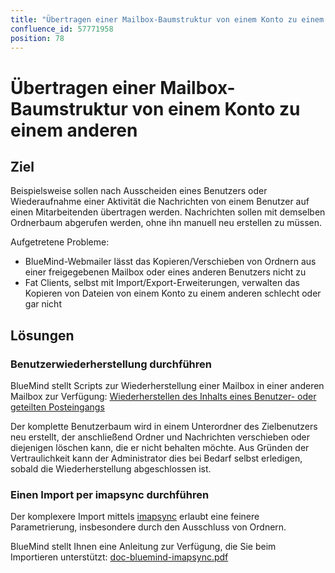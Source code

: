```yaml
---
title: "Übertragen einer Mailbox-Baumstruktur von einem Konto zu einem anderen"
confluence_id: 57771958
position: 78
---
```

# Übertragen einer Mailbox-Baumstruktur von einem Konto zu einem anderen


## Ziel

Beispielsweise sollen nach Ausscheiden eines Benutzers oder Wiederaufnahme einer Aktivität die Nachrichten von einem Benutzer auf einen Mitarbeitenden übertragen werden. Nachrichten sollen mit demselben Ordnerbaum abgerufen werden, ohne ihn manuell neu erstellen zu müssen.

Aufgetretene Probleme:

- BlueMind-Webmailer lässt das Kopieren/Verschieben von Ordnern aus einer freigegebenen Mailbox oder eines anderen Benutzers nicht zu
- Fat Clients, selbst mit Import/Export-Erweiterungen, verwalten das Kopieren von Dateien von einem Konto zu einem anderen schlecht oder gar nicht


## Lösungen

### Benutzerwiederherstellung durchführen

BlueMind stellt Scripts zur Wiederherstellung einer Mailbox in einer anderen Mailbox  zur Verfügung: [Wiederherstellen des Inhalts eines Benutzer- oder geteilten Posteingangs](/Base_de_connaissance/Restauration_du_contenu_d_une_boite_utilisateur_ou_partagee/)

Der komplette Benutzerbaum wird in einem Unterordner des Zielbenutzers neu erstellt, der anschließend Ordner und Nachrichten verschieben oder diejenigen löschen kann, die er nicht behalten möchte.
Aus Gründen der Vertraulichkeit kann der Administrator dies bei Bedarf selbst erledigen, sobald die Wiederherstellung abgeschlossen ist.

### Einen Import per imapsync durchführen

Der komplexere Import mittels [imapsync](https://github.com/imapsync/imapsync) erlaubt eine feinere Parametrierung, insbesondere durch den Ausschluss von Ordnern.

BlueMind stellt Ihnen eine Anleitung zur Verfügung, die Sie beim Importieren unterstützt: [doc-bluemind-imapsync.pdf](../attachments/57771958/57771959.pdf)

